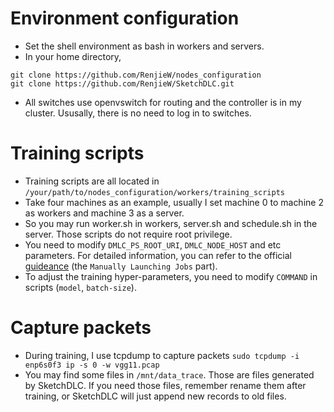 # Environment configuration

- Set the shell environment as bash in workers and servers. 
- In your home directory, 

```
git clone https://github.com/RenjieW/nodes_configuration
git clone https://github.com/RenjieW/SketchDLC.git
```

- All switches use openvswitch for routing and the controller is in my cluster. Ususally, there is no need to log in to switches. 

# Training scripts

- Training scripts are all located in `/your/path/to/nodes_configuration/workers/training_scripts` 
- Take four machines as an example, usually I set machine 0 to machine 2 as workers and machine 3 as a server. 
- So you may run worker.sh in workers, server.sh and schedule.sh in the server. Those scripts do not require root privilege.
- You need to modify `DMLC_PS_ROOT_URI`, `DMLC_NODE_HOST` and etc parameters. For detailed information, you can refer to the official [guideance](https://mxnet.apache.org/api/faq/distributed_training) (the `Manually Launching Jobs` part).  
- To adjust the training hyper-parameters, you need to modify `COMMAND` in scripts (`model`, `batch-size`).

# Capture packets

- During training, I use tcpdump to capture packets
  `sudo tcpdump -i enp6s0f3 ip -s 0 -w vgg11.pcap`
- You may find some files in `/mnt/data_trace`. Those are files generated by SketchDLC. If you need those files, remember rename them after training, or SketchDLC will just append new records to old files.

